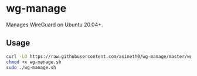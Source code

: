 # wg-manage

Manages WireGuard on Ubuntu 20.04+.

## Usage

```sh
curl -LO https://raw.githubusercontent.com/asineth0/wg-manage/master/wg-manage.sh
chmod +x wg-manage.sh
sudo ./wg-manage.sh
```
